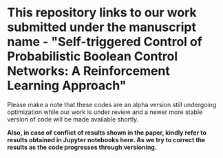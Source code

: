# This repository links to our work submitted under the manuscript name - "Self-triggered Control of Probabilistic Boolean Control Networks: A Reinforcement Learning Approach"

Please make a note that these codes are an alpha version still undergoing optimization while our work is under review and a newer more stable version of code will be made available shortly.

**Also, in case of conflict of results shown in the paper, kindly refer to results obtained in Jupyter notebooks here. As we try to correct the results as the code progresses through versioning.**
